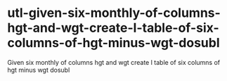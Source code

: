 # utl-given-six-monthly-of-columns-hgt-and-wgt-create-l-table-of-six-columns-of-hgt-minus-wgt-dosubl
Given six monthly of columns hgt and wgt create l table of six columns of hgt minus wgt dosubl 

